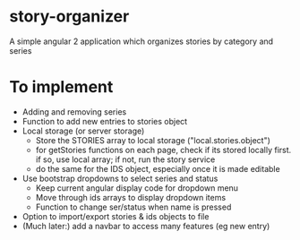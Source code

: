 # story-organizer

A simple angular 2 application which organizes stories by category and series

# To implement

* Adding and removing series
* Function to add new entries to stories object
* Local storage (or server storage)
  * Store the STORIES array to local storage ("local.stories.object")
  * for getStories functions on each page, check if its stored locally first. if so, use local array; if not, run the story service
  * do the same for the IDS object, especially once it is made editable
* Use bootstrap dropdowns to select series and status
  * Keep current angular display code for dropdown menu
  * Move through ids arrays to display dropdown items
  * Function to change ser/status when name is pressed
* Option to import/export stories & ids objects to file
* (Much later:) add a navbar to access many features (eg new entry)
